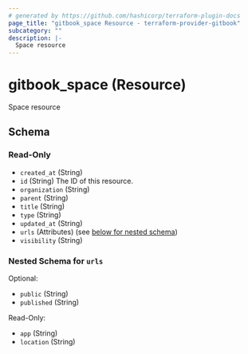```yaml
---
# generated by https://github.com/hashicorp/terraform-plugin-docs
page_title: "gitbook_space Resource - terraform-provider-gitbook"
subcategory: ""
description: |-
  Space resource
---
```


# gitbook_space (Resource)

Space resource



<!-- schema generated by tfplugindocs -->
## Schema

### Read-Only

- `created_at` (String)
- `id` (String) The ID of this resource.
- `organization` (String)
- `parent` (String)
- `title` (String)
- `type` (String)
- `updated_at` (String)
- `urls` (Attributes) (see [below for nested schema](#nestedatt--urls))
- `visibility` (String)

<a id="nestedatt--urls"></a>
### Nested Schema for `urls`

Optional:

- `public` (String)
- `published` (String)

Read-Only:

- `app` (String)
- `location` (String)
